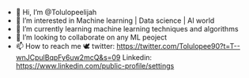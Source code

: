 - 👋 Hi, I’m @Tolulopeelijah
- 👀 I’m interested in Machine learning | Data science | AI world
- 🌱 I’m currently learning machine learning techniques and algorithms
- 💞️ I’m looking to collaborate on any ML peoject
- 📫 How to reach me 
🕊️ twitter: https://twitter.com/Tolulopee90?t=T--wnJCpulBqpFy6uw2mcQ&s=09
Linkedin: https://www.linkedin.com/public-profile/settings

<!---
Tolulopeelijah/Tolulopeelijah is a ✨ special ✨ repository because its `README.md` (this file) appears on your GitHub profile.
You can click the Preview link to take a look at your changes.
--->
